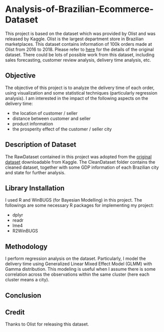 # Analysis-of-Brazilian-Ecommerce-Dataset
This project is based on the dataset which was provided by Olist and was released by Kaggle. Olist is the largest department store in Brazilian marketplaces. This dataset contains information of 100k orders made at Olist from 2016 to 2018. Please refer to [here](https://www.kaggle.com/olistbr/brazilian-ecommerce) for the details of the original dataset. There could be lots of possible work from this dataset, including sales forecasting, customer review analysis, delivery time analysis, etc. 

## Objective
The objective of this project is to analyze the delivery time of each order, using visualization and some statistical techniques (particularly regression analysis). I am interested in the impact of the following aspects on the delivery time:
* the location of customer / seller
* distance between customer and seller
* product information
* the prosperity effect of the customer / seller city

## Description of Dataset
The RawDataset contained in this project was adopted from the [original dataset](https://www.kaggle.com/olistbr/brazilian-ecommerce) downloadable from Kaggle. The CleanDataset folder contains the cleaned dataset, together with some GDP information of each Brazilian city and state for further analysis.

## Library Installation
I used R and WinBUGS (for Bayesian Modelling) in this project. The followings are some necessary R packages for implementing my project:
* dplyr
* readr
* lme4
* R2WinBUGS

## Methodology
I perform regression analysis on the dataset. Particularly, I model the delivery time using Generalized Linear Mixed Effect Model (GLMM) with Gamma distribution. This modeling is useful when I assume there is some correlation across the observations within the same cluster (here each cluster means a city).

## Conclusion


## Credit
Thanks to Olist for releasing this dataset.



